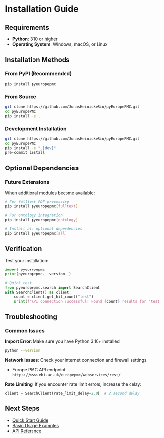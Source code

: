 # Installation Guide

## Requirements

- **Python**: 3.10 or higher
- **Operating System**: Windows, macOS, or Linux

## Installation Methods

### From PyPI (Recommended)

```bash
pip install pyeuropepmc
```

### From Source

```bash
git clone https://github.com/JonasHeinickeBio/pyEuropePMC.git
cd pyEuropePMC
pip install -e .
```

### Development Installation

```bash
git clone https://github.com/JonasHeinickeBio/pyEuropePMC.git
cd pyEuropePMC
pip install -e ".[dev]"
pre-commit install
```

## Optional Dependencies

### Future Extensions

When additional modules become available:

```bash
# For fulltext PDF processing
pip install pyeuropepmc[fulltext]

# For ontology integration
pip install pyeuropepmc[ontology]

# Install all optional dependencies
pip install pyeuropepmc[all]
```

## Verification

Test your installation:

```python
import pyeuropepmc
print(pyeuropepmc.__version__)

# Quick test
from pyeuropepmc.search import SearchClient
with SearchClient() as client:
    count = client.get_hit_count("test")
    print(f"API connection successful! Found {count} results for 'test'")
```

## Troubleshooting

### Common Issues

**Import Error**: Make sure you have Python 3.10+ installed

```bash
python --version
```

**Network Issues**: Check your internet connection and firewall settings

- Europe PMC API endpoint: `https://www.ebi.ac.uk/europepmc/webservices/rest/`

**Rate Limiting**: If you encounter rate limit errors, increase the delay:

```python
client = SearchClient(rate_limit_delay=2.0)  # 2 second delay
```

## Next Steps

- [Quick Start Guide](quickstart.md)
- [Basic Usage Examples](basic-usage.md)
- [API Reference](api/search-client.md)
